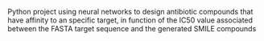 Python project using neural networks to design antibiotic compounds that have affinity to an specific target, in function of the IC50 value associated between the FASTA target sequence and the generated SMILE compounds
